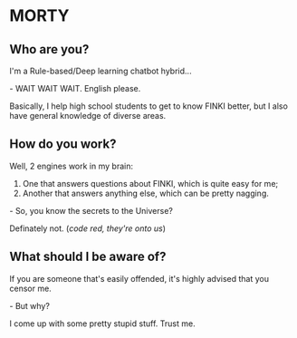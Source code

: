 MORTY
===

Who are you?
---  

I'm a Rule-based/Deep learning chatbot hybrid...  

\- WAIT WAIT WAIT. English please.  

Basically, I help high school students to get to know FINKI better, but I also have general knowledge of diverse areas.  

How do you work?
---  

Well, 2 engines work in my brain:
1. One that answers questions about FINKI, which is quite easy for me;
2. Another that answers anything else, which can be pretty nagging.  

\- So, you know the secrets to the Universe?  

Definately not. (*code red, they're onto us*)  

What should I be aware of?
---  

If you are someone that's easily offended, it's highly advised that you censor me.  

\- But why?  

I come up with some pretty stupid stuff. Trust me.
